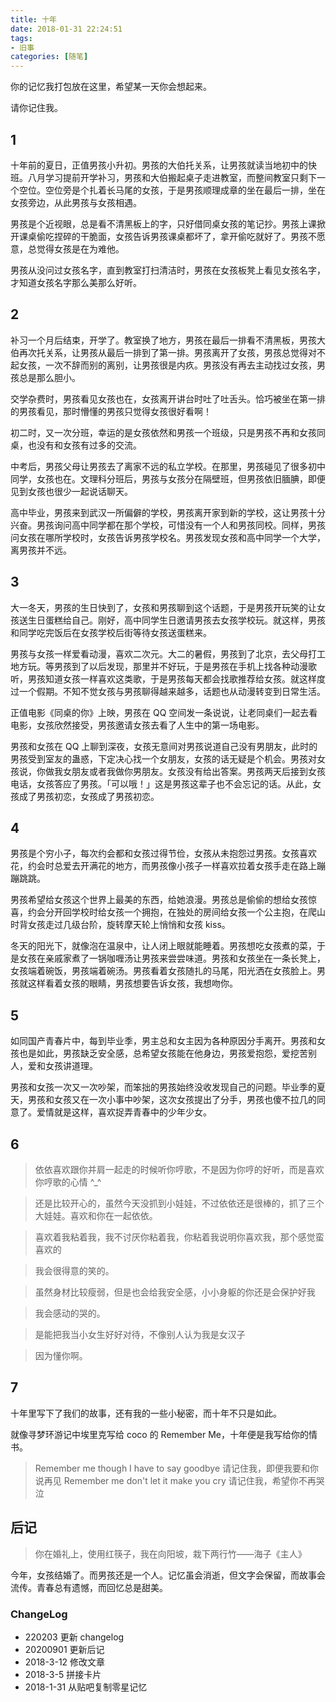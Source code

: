 ```yaml
---
title: 十年
date: 2018-01-31 22:24:51
tags:
- 旧事
categories: [随笔] 
---
```

你的记忆我打包放在这里，希望某一天你会想起来。

请你记住我。
<!--more-->

## 1

十年前的夏日，正值男孩小升初。男孩的大伯托关系，让男孩就读当地初中的快班。八月学习提前开学补习，男孩和大伯搬起桌子走进教室，而整间教室只剩下一个空位。空位旁是个扎着长马尾的女孩，于是男孩顺理成章的坐在最后一排，坐在女孩旁边，从此男孩与女孩相遇。

男孩是个近视眼，总是看不清黑板上的字，只好借同桌女孩的笔记抄。男孩上课掀开课桌偷吃捏碎的干脆面，女孩告诉男孩课桌都坏了，拿开偷吃就好了。男孩不愿意，总觉得女孩是在为难他。  

男孩从没问过女孩名字，直到教室打扫清洁时，男孩在女孩板凳上看见女孩名字，才知道女孩名字那么美那么好听。

## 2

补习一个月后结束，开学了。教室换了地方，男孩在最后一排看不清黑板，男孩大伯再次托关系，让男孩从最后一排到了第一排。男孩离开了女孩，男孩总觉得对不起女孩，一次不辞而别的离别，让男孩很是内疚。男孩没有再去主动找过女孩，男孩总是那么胆小。  

交学杂费时，男孩看见女孩也在，女孩离开讲台时吐了吐舌头。恰巧被坐在第一排的男孩看见，那时懵懂的男孩只觉得女孩很好看啊！

初二时，又一次分班，幸运的是女孩依然和男孩一个班级，只是男孩不再和女孩同桌，也没有和女孩有过多的交流。

中考后，男孩父母让男孩去了离家不远的私立学校。在那里，男孩碰见了很多初中同学，女孩也在。文理科分班后，男孩与女孩分在隔壁班，但男孩依旧腼腆，即便见到女孩也很少一起说话聊天。

高中毕业，男孩来到武汉一所偏僻的学校，男孩离开家到新的学校，这让男孩十分兴奋。男孩询问高中同学都在那个学校，可惜没有一个人和男孩同校。同样，男孩问女孩在哪所学校时，女孩告诉男孩学校名。男孩发现女孩和高中同学一个大学，离男孩并不远。  

## 3

大一冬天，男孩的生日快到了，女孩和男孩聊到这个话题，于是男孩开玩笑的让女孩送生日蛋糕给自己。刚好，高中同学生日邀请男孩去女孩学校玩。就这样，男孩和同学吃完饭后在女孩学校后街等待女孩送蛋糕来。

男孩与女孩一样爱看动漫，喜欢二次元。大二的暑假，男孩到了北京，去父母打工地方玩。等男孩到了以后发现，那里并不好玩，于是男孩在手机上找各种动漫歌听，男孩知道女孩一样喜欢这类歌，于是男孩每天都会找歌推荐给女孩。就这样度过一个假期。不知不觉女孩与男孩聊得越来越多，话题也从动漫转变到日常生活。  

正值电影《同桌的你》上映，男孩在 QQ 空间发一条说说，让老同桌们一起去看电影，女孩欣然接受，男孩邀请女孩去看了人生中的第一场电影。

男孩和女孩在 QQ 上聊到深夜，女孩无意间对男孩说道自己没有男朋友，此时的男孩受到室友的蛊惑，下定决心找一个女朋友，女孩的话无疑是个机会。男孩对女孩说，你做我女朋友或者我做你男朋友。女孩没有给出答案。男孩两天后接到女孩电话，女孩答应了男孩。「可以哦！」这是男孩这辈子也不会忘记的话。从此，女孩成了男孩初恋，女孩成了男孩初恋。

## 4

男孩是个穷小子，每次约会都和女孩过得节俭，女孩从未抱怨过男孩。女孩喜欢花，约会时总爱去开满花的地方，而男孩像小孩子一样喜欢拉着女孩手走在路上蹦蹦跳跳。

男孩希望给女孩这个世界上最美的东西，给她浪漫。男孩总是偷偷的想给女孩惊喜，约会分开回学校时给女孩一个拥抱，在独处的房间给女孩一个公主抱，在爬山时背女孩走过几级台阶，旋转摩天轮上悄悄和女孩 kiss。  

冬天的阳光下，就像泡在温泉中，让人闭上眼就能睡着。男孩想吃女孩煮的菜，于是女孩在亲戚家煮了一锅咖喱汤让男孩来尝尝味道。男孩和女孩坐在一条长凳上，女孩端着碗饭，男孩端着碗汤。男孩看着女孩随扎的马尾，阳光洒在女孩脸上。男孩就这样看着女孩的眼睛，男孩想要告诉女孩，我想吻你。

## 5

如同国产青春片中，每到毕业季，男主总和女主因为各种原因分手离开。男孩和女孩也是如此，男孩缺乏安全感，总希望女孩能在他身边，男孩爱抱怨，爱挖苦别人，爱和女孩讲道理。  

男孩和女孩一次又一次吵架，而笨拙的男孩始终没收发现自己的问题。毕业季的夏天，男孩和女孩又在一次小事中吵架，这次女孩提出了分手，男孩也傻不拉几的同意了。爱情就是这样，喜欢捉弄青春中的少年少女。

## 6

> 依依喜欢跟你并肩一起走的时候听你哼歌，不是因为你哼的好听，而是喜欢你哼歌的心情 ^_^

> 还是比较开心的，虽然今天没抓到小娃娃，不过依依还是很棒的，抓了三个大娃娃。喜欢和你在一起依依。

> 喜欢着我粘着我，我不讨厌你粘着我，你粘着我说明你喜欢我，那个感觉蛮喜欢的

> 我会很得意的笑的。

> 虽然身材比较瘦弱，但是也会给我安全感，小小身躯的你还是会保护好我

> 我会感动的哭的。

> 是能把我当小女生好好对待，不像别人认为我是女汉子

> 因为懂你啊。

## 7

十年里写下了我们的故事，还有我的一些小秘密，而十年不只是如此。

就像寻梦环游记中埃里克写给 coco 的 Remember Me，十年便是我写给你的情书。

> Remember me though I have to say goodbye 请记住我，即便我要和你说再见
> Remember me don't let it make you cry 请记住我，希望你不再哭泣

## 后记

> 你在婚礼上，使用红筷子，我在向阳坡，栽下两行竹——海子《主人》

今年，女孩结婚了。而男孩还是一个人。记忆虽会消逝，但文字会保留，而故事会流传。青春总有遗憾，而回忆总是甜美。

### ChangeLog

- 220203 更新 changelog
- 20200901 更新后记
- 2018-3-12 修改文章
- 2018-3-5 拼接卡片
- 2018-1-31 从贴吧复制零星记忆
